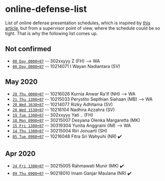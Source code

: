 # online-defense-list
List of online defense presentation schedules, which is inspired by [this article](https://now.tufts.edu/articles/defense-online-defenses), but from a supervisor point of view, where the schedule could be so tight. That is why the following list comes up.

## Not confirmed
* [``00 Day 0000+07``]() -- 302xxyyy Z (FH) --> WA
* [``00 Day 0000+07``]() -- 10214071 I Wayan Nadiantara (SV)

## May 2020
* [``28 Thu 0000+07``]() -- 10216026 Kurnia Anwar Ra'if (NH) --> WA
* [``21 Thu 1300+07``]() -- 10215033 Perystito Septhian Siahaan (MB) --> WA
* [``20 Wed 1630+07``]() -- 10214077 Rizky Adhitama (SV)
* [``20 Wed 1530+07``]() -- 10216104 Nadhira Azzahra (SV)
* [``19 Tue 1300+07``]() -- 302xxyyy Yati .. (FH)
* [``18 Mon 0900+07``]() -- 30215007 Desyana Olenka Margaretta (MK)
* [``15 Fri 1300+07``]() -- 30319304 Yunita Anggraini (IM) --> WA
* [``14 Thu 1300+07``]() -- 30215004 Riri Jonuarti (SH)
* [``05 Tue 0900+07``]() -- 10216048 Fitra Sri Wahyuhi (NR) :heavy_check_mark:

## Apr 2020
* [``24 Fri 1300+07``]() -- 30215005 Rahmawati Munir (MK) :heavy_check_mark:
* [``09 Thu 0900+07``]() -- 90218010 Imam Ganjar Maulana (NR) :heavy_check_mark:
